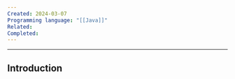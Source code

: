 ```yaml
---
Created: 2024-03-07
Programming language: "[[Java]]"
Related: 
Completed:
---
```

---
## Introduction
